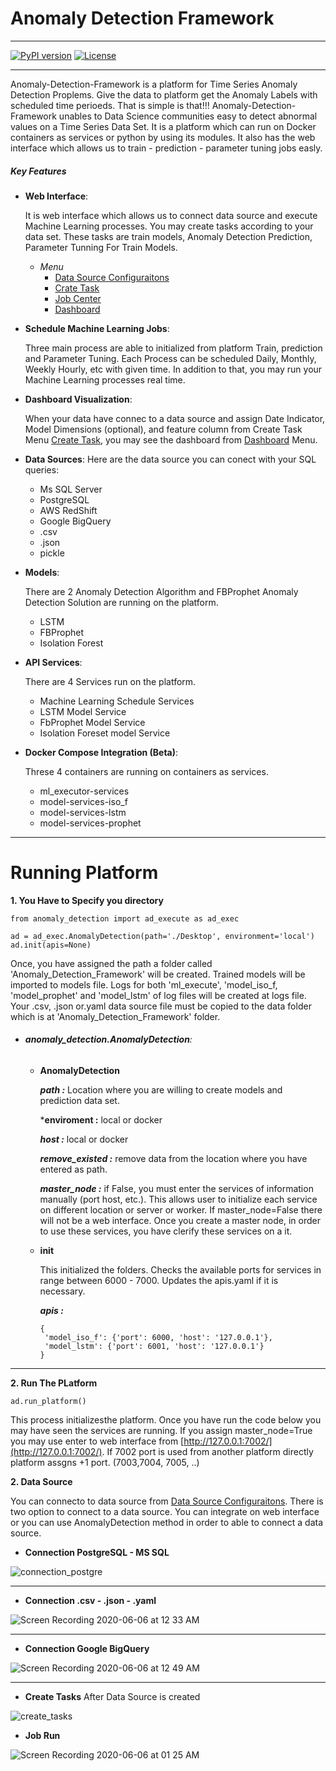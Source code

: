 # Anomaly Detection Framework

_________________

[![PyPI version](https://badge.fury.io/py/anomaly-detection-framework.svg)](https://pypi.org/project/anomaly-detection-framework)
[![License](https://img.shields.io/github/license/mashape/apistatus.svg)](https://pypi.org/project/anomaly-detection-framework)
_________________

Anomaly-Detection-Framework is a platform for Time Series Anomaly Detection Proplems. Give the data to platform get the Anomaly Labels with scheduled time perioeds. That is simple is that!!!
Anomaly-Detection-Framework unables to Data Science communities easy to detect abnormal values on a Time Series Data Set. It is a platform which can run on Docker containers as services or python by using its modules. It also has the web interface which allows us to train - prediction - parameter tuning jobs easly.

##### Key Features
-   **Web Interface**: 

    It is web interface which allows us to connect data source and execute Machine Learning processes. You may create tasks according to your data set. These tasks are train models, Anomaly Detection Prediction, Parameter Tunning For Train Models.
    - *Menu*
        - [Data Source Configuraitons](http://127.0.0.1:7002/configs)
        - [Crate Task](http://127.0.0.1:7002/configs)
        - [Job Center](http://127.0.0.1:7002/ml_execute)
        - [Dashboard](http//:127.0.0.1:7002/dashboard)
    
-   **Schedule Machine Learning Jobs**:

    Three main process are able to initialized from platform Train, prediction and Parameter Tuning. Each Process can be scheduled Daily, Monthly, Weekly Hourly, etc with given time. In addition to that, you may run your Machine Learning processes real time.
    
-   **Dashboard Visualization**:

    When your data have connec to a data source and assign Date Indicator, Model Dimensions (optional), and feature column from Create Task  Menu [Create Task](http//:127.0.0.1:7002/query?messages=True), you may see the dashboard from [Dashboard](http//:127.0.0.1:7002/dashboard) Menu.
    
-   **Data Sources**: 
    Here are the data source you can conect with your SQL queries:
    
    - Ms SQL Server
    - PostgreSQL
    - AWS RedShift
    - Google BigQuery
    - .csv
    - .json
    - pickle
    
- **Models**:

    There are 2 Anomaly Detection Algorithm and FBProphet Anomaly Detection Solution are running on the platform.
    - LSTM
    - FBProphet
    - Isolation Forest
    
- **API Services**:

    There are 4 Services run on the platform.
    - Machine Learning Schedule Services
    - LSTM Model Service
    - FbProphet Model Service
    - Isolation Foreset model Service
    

- **Docker Compose Integration (Beta)**:

    Threse 4 containers are running on containers as services.
    - ml_executor-services
    - model-services-iso_f
    - model-services-lstm
    - model-services-prophet

---
    
# Running Platform


**1. You Have to Specify you directory**


```
from anomaly_detection import ad_execute as ad_exec

ad = ad_exec.AnomalyDetection(path='./Desktop', environment='local')
ad.init(apis=None)

```

Once, you have assigned the path a folder called 'Anomaly_Detection_Framework' will be created. 
Trained models will be imported to models file. Logs for both 'ml_execute', 'model_iso_f, 'model_prophet' and 'model_lstm' of log files will be created at logs file. 
Your .csv, .json or.yaml data source file must be copied to the data folder which is at 'Anomaly_Detection_Framework' folder.

- ###### **anomaly_detection.AnomalyDetection**:
    
    - **AnomalyDetection**
    
        ***path :*** Location where you are willing to create models and prediction data set.

        ***enviroment :** local or docker
    
        ***host :*** local or docker 
    
        ***remove_existed :*** remove data from the location where you have entered as path.
    
        ***master_node :*** if False, you must enter the services of information manually (port host, etc.). This allows user to initialize each service on different location or server or worker.
        If master_node=False there will not be a web interface. Once you create a master node, in order to use these services, you have clerify these services on a it.
    
    - **init**
    
        This initialized the folders. Checks the available ports for services in range between 6000 - 7000. Updates the apis.yaml if it is necessary.
        
        ***apis :***
        ```
        {
         'model_iso_f': {'port': 6000, 'host': '127.0.0.1'},
         'model_lstm': {'port': 6001, 'host': '127.0.0.1'}
        }
        
        ```
****

**2. Run The PLatform**

```
ad.run_platform()
```
This process initializesthe platform. Once you have run the code below you may have seen the services are running. 
If you assign master_node=True you may use enter to web interface from [http://127.0.0.1:7002/](http://127.0.0.1:7002/). 
If 7002 port is used from another platform directly platform assgns +1 port. (7003,7004, 7005, ..)

**2. Data Source**

You can connecto to data source from [Data Source Configuraitons](http://127.0.0.1:7002/configs).
There is two option to connect to a data source. You can integrate on web interface or you can use AnomalyDetection method in order to able to connect a data source.


- **Connection PostgreSQL - MS  SQL**

![connection_postgre](https://user-images.githubusercontent.com/26736844/83358571-27ab5200-a37d-11ea-95b9-b91b1ee38269.gif)

****

- **Connection .csv - .json - .yaml**

![Screen Recording 2020-06-06 at 12 33 AM](https://user-images.githubusercontent.com/26736844/83924666-d1c81700-a78d-11ea-8972-d2c14682440d.gif)

****

- **Connection Google BigQuery**

![Screen Recording 2020-06-06 at 12 49 AM](https://user-images.githubusercontent.com/26736844/83925434-d1308000-a78f-11ea-8753-847e48f73ff7.gif)

****

- **Create Tasks**
 After Data Source is created

![create_tasks](https://user-images.githubusercontent.com/26736844/83358834-e320b600-a37e-11ea-91d7-a0dbb351ea91.gif)

- **Job Run**

![Screen Recording 2020-06-06 at 01 25 AM](https://user-images.githubusercontent.com/26736844/83927175-cc21ff80-a794-11ea-885b-e7ec5bd38097.gif)

